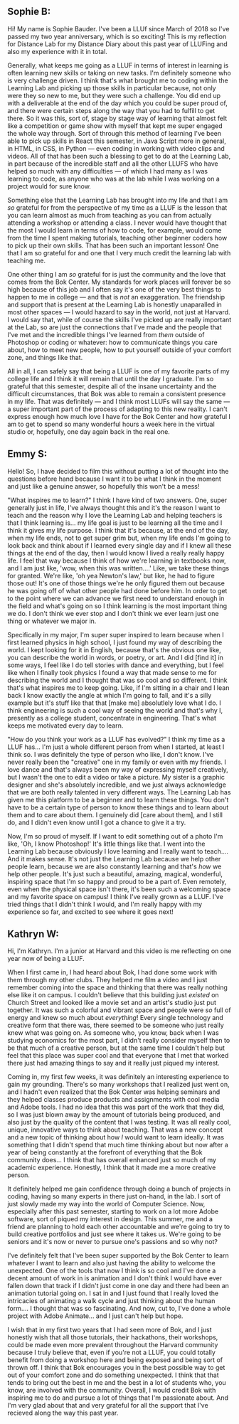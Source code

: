 ## Sophie B:
Hi! My name is Sophie Bauder. I've been a LLUf since March of 2018 so I've passed my two year anniversary, which is so exciting! This is my reflection for Distance Lab for my Distance Diary about this past year of LLUFing and also my experience with it in total. 

Generally, what keeps me going as a LLUF in terms of interest in learning is often learning new skills or taking on new tasks. I'm definitely someone who is very challenge driven. I think that's what brought me to coding within the Learning Lab and picking up those skills in particular because, not only were they so new to me, but they were such a challenge. You did end up with a deliverable at the end of the day which you could be super proud of, and there were certain steps along the way that you had to fulfill to get there. So it was this, sort of, stage by stage way of learning that almost felt like a competition or game show with myself that kept me super engaged the whole way through. Sort of through this method of learning I've been able to pick up skills in React this semester, in Java Script more in general, in HTML, in CSS, in Python — even coding in working with video clips and videos. All of that has been such a blessing to get to do at the Learning Lab, in part because of the incredible staff and all the other LLUFS who have helped so much with any difficulties — of which I had many as I was learning to code, as anyone who was at the lab while I was working on a project would for sure know. 

Something else that the Learning Lab has brought into my life and that I am *so* grateful for from the perspective of my time as a LLUF is the lesson that you can learn almost as much from teaching as you can from actually attending a workshop or attending a class. I never would have thought that the most I would learn in terms of how to code, for example, would come from the time I spent making tutorials, teaching other beginner coders how to pick up their own skills. That has been such an important lesson! One that I am so grateful for and one that I very much credit the learning lab with teaching me. 

One other thing I am *so* grateful for is just the community and the love that comes from the Bok Center. My standards for work places will forever be so high because of this job and I often say it's one of the very best things to happen to me in college — and that is *not* an exaggeration. The friendship and support that is present at the Learning Lab is honestly unaparalled in most other spaces — I would hazard to say in the world, not just at Harvard. I would say that, while of course the skills I've picked up are really important at the Lab, so are just the connections that I've made and the people that I've met and the incredible things I've learned from *them* outside of Photoshop or coding or whatever: how to communicate things you care about, how to meet new people, how to put yourself outside of your comfort zone, and things like that. 

All in all, I can safely say that being a LLUF is one of my favorite parts of my college life and I think it will remain that until the day I graduate. I'm so grateful that this semester, despite all of the insane uncertainty and the difficult circumstances, that Bok was able to remain a consistent presence in my life. That was definitely — and I think most LLUFs will say the same — a super important part of the process of adapting to this new reality. I can't express enough how much love I have for the Bok Center and how grateful I am to get to spend so many wonderful hours a week here in the virtual studio or, hopefully, one day again back in the real one. 


## Emmy S:
Hello! So, I have decided to film this without putting a lot of thought into the questions before hand because I want it to be what I think in the moment and just like a genuine answer, so hopefully this won't be a mess!

"What inspires me to learn?"
I think I have kind of two answers. One, super generally just in life, I've always thought this and it's the reason I want to teach and the reason why I love the Learning Lab and helping teachers is that I think learning is... my life goal is just to be learning all the time and I think it gives my life purpose. I think that it's because, at the end of the day, when my life ends, not to get super grim but, when my life ends I'm going to look back and think about if I learned every single day and if I knew all these things at the end of the day, then I would know I lived a really really happy life. I feel that way because I think of how we're learning in textbooks now, and I am just like, 'wow, when this was written....' Like, we take these things for granted. We're like, 'oh yea Newton's law,' but like, he had to figure those out! It's one of those things we're he only figured them out because he was going off of what other people had done before him. In order to get to the point where we can advance we first need to understand enough in the field and what's going on so I think learning is the most important thing we do. I don't think we ever stop and I don't think we ever learn just one thing or whatever we major in. 

Specifically in my major, I'm super super inspired to learn because when I first learned physics in high school, I just found my way of describing the world. I kept looking for it in English, because that's the obvious one like, you can describe the world in words, or poetry, or art. And I did [find it] in some ways, I feel like I do tell stories with dance and everything, but I feel like when I finally took physics I found a way that made sense to me for describing the world and I thought that was so cool and so different. I think that's what inspires me to keep going. Like, if I'm sitting in a chair and I lean back I know exactly the angle at which I'm going to fall, and it's a silly example but it's stuff like that that [make me] absolutlely love what I do. I think engineering is such a cool way of seeing the world and that's why I, presently as a college student, concentrate in engineering. That's what keeps me motivated every day to learn. 

"How do you think your work as a LLUF has evolved?"
I think my time as a LLUF has... I'm just a whole different person from when I started, at least I think so. I was definitely the type of person who like, I don't know. I've never really been the "creative" one in my family or even with my friends. I love dance and that's always been my way of expressing myself creatively, but I wasn't the one to edit a video or take a picture. My sister is a graphic designer and she's absolutely incredible, and we just always acknowledge that we are both really talented in very different ways. The Learning Lab has given me this platform to be a beginner and to learn these things. You don't have to be a certain type of person to know these things and to learn about them and to care about them. I genuinely did [care about them], and I still do, and I didn't even know until I got a chance to give it a try. 

Now, I'm so proud of myself. If I want to edit something out of a photo I'm like, 'Oh, I know Photoshop!' It's little things like that. I went into the Learning Lab because obviously I love learning and I really want to teach.... And it makes sense. It's not just the Learning Lab because we help other people learn, because we are also constantly learning and that's *how* we help other people. It's just such a beautiful, amazing, magical, wonderful, inspiring space that I'm so happy and proud to be a part of. Even remotely, even when the physical space isn't there, it's been such a welcoming space and my favorite space on campus! I think I've really grown as a LLUF. I've tried things that I didn't think I would, and I'm really happy with my experience so far, and excited to see where it goes next!


## Kathryn W:
Hi, I'm Kathryn. I'm a junior at Harvard and this video is me reflecting on one year now of being a LLUF.

When I first came in, I had heard about Bok, I had done some work with them through my other clubs. They helped me film a video and I just remember coming into the space and thinking that there was really nothing else like it on campus. I couldn't believe that this building just *existed* on Church Street and looked like a movie set and an artist's studio just put together. It was such a colorful and vibrant space and people were *so* full of energy and knew so much about *everything*! Every single technology and creative form that there was, there seemed to be someone who just really knew what was going on. As someone who, you know, back when I was studying economics for the most part, I didn't really consider myself then to be that much of a creative person, but at the same time I couldn't help but feel that this place was super cool and that everyone that I met that worked there just had amazing things to say and it really just piqued my interest. 

Coming in, my first few weeks, it was definitely an interesting experience to gain my grounding. There's so many workshops that I realized just went on, and I hadn't even realized that the Bok Center was helping seminars and they helped classes produce products and assignments with cool media and Adobe tools. I had no idea that this was part of the work that they did, so I was just blown away by the amount of tutorials being produced, and also just by the quality of the content that I was testing. It was all really cool, unique, innovative ways to think about teaching. That was a new concept and a new topic of thinking about how *I* would want to learn ideally. It was something that I didn't spend that much time thinking about but now after a year of being constantly at the forefront of everything that the Bok community does... I think that has overall enhanced just so much of my academic experience. Honestly, I think that it made me a more creative person. 

It definitely helped me gain confidence through doing a bunch of projects in coding, having so many experts in there just on-hand, in the lab. I sort of just slowly made my way into the world of Computer Science. Now, especially after this past semester, starting to work on a lot more Adobe software, sort of piqued my interest in design. This summer, me and a friend are planning to hold each other accountable and we're going to try to build creative portfolios and just see where it takes us. We're going to be seniors and it's now or never to pursue one's passions and so why not? 

I've definitely felt that I've been super supported by the Bok Center to learn whatever I want to learn and also just having the ability to welcome the unexpected. One of the tools that now I think is so cool and I've done a decent amount of work in is animation and I don't think I would have ever fallen down that track if I didn't just come in one day and there had been an animation tutorial going on. I sat in and I just found that I really loved the intricacies of animating a walk cycle and just thinking about the human form.... I thought that was so fascinating. And now, cut to, I've done a whole project with Adobe Animate... and I just can't help but hope. 

I wish that in my first two years that I had seen more of Bok, and I just honestly wish that all those tutorials, their hackathons, their workshops, could be made even more prevalent throughout the Harvard community because I truly believe that, even if you're not a LLUF, you could totally benefit from doing a workshop here and being exposed and being sort of thrown off. I think that Bok encourages you in the best possible way to get out of your comfort zone and do something unexpected. I think that that tends to bring out the best in me and the best in a lot of students who, you know, are involved with the community. Overall, I would credit Bok with inspiring me to do and pursue a lot of things that I'm passionate about. And I'm very glad about that and very grateful for all the support that I've recieved along the way this past year. 
